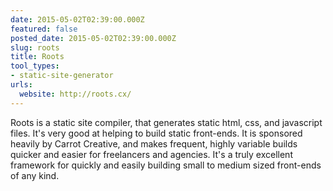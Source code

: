 ```yaml
---
date: 2015-05-02T02:39:00.000Z
featured: false
posted_date: 2015-05-02T02:39:00.000Z
slug: roots
title: Roots
tool_types:
- static-site-generator
urls:
  website: http://roots.cx/
---
```


Roots is a static site compiler, that generates static html, css, and javascript files. It's very good at helping to build static front-ends. It is sponsored heavily by Carrot Creative, and makes frequent, highly variable builds quicker and easier for freelancers and agencies. It's a truly excellent framework for quickly and easily building small to medium sized front-ends of any kind.




